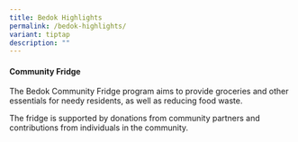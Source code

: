 ```yaml
---
title: Bedok Highlights
permalink: /bedok-highlights/
variant: tiptap
description: ""
---
```

<p></p>
<h4>Community Fridge</h4>
<p></p>
<p>The Bedok Community Fridge program aims to provide groceries and other
essentials for needy residents, as well as reducing food waste.&nbsp;
<br>
</p>
<p>The fridge is supported by donations from community partners and contributions
from individuals in the community.</p>
<p>
<br>
</p>